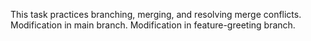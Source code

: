 This task practices branching, merging, and resolving merge conflicts.
Modification in main branch.
Modification in feature-greeting branch.
